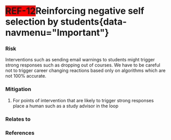 <span style="background-color:RED;">**REF-12</span>Reinforcing negative self selection by students**{data-navmenu="Important"}
=====================================  

### Risk

Interventions such as sending email warnings to students might trigger strong responses such as dropping out of courses. We have to be careful not to trigger career changing reactions based only on algorithms which are not 100% accurate.

### Mitigation

1. For points of intervention that are likely to trigger strong responses place a human such as a study advisor in the loop

### Relates to

### References